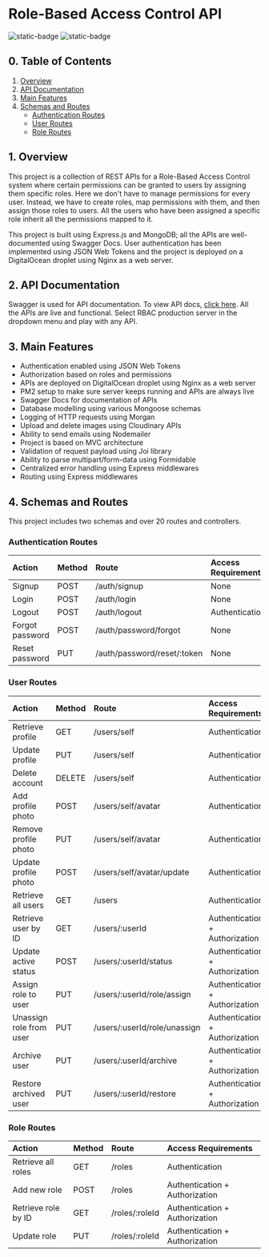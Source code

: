 # Role-Based Access Control API

![static-badge](https://img.shields.io/badge/built_with-love-red?style=for-the-badge)
![static-badge](https://img.shields.io/badge/status-success-limegreen?style=for-the-badge)

## 0. Table of Contents

1. [Overview](#1-overview)
2. [API Documentation](#2-api-documentation)
3. [Main Features](#3-main-features)
4. [Schemas and Routes](#4-schemas-and-routes)
   - [Authentication Routes](#authentication-routes)
   - [User Routes](#user-routes)
   - [Role Routes](#role-routes)

## 1. Overview

This project is a collection of REST APIs for a Role-Based Access Control system where certain permissions can be granted to users by assigning them specific roles. Here we don't have to manage permissions for every user. Instead, we have to create roles, map permissions with them, and then assign those roles to users. All the users who have been assigned a specific role inherit all the permissions mapped to it.

This project is built using Express.js and MongoDB; all the APIs are well-documented using Swagger Docs. User authentication has been implemented using JSON Web Tokens and the project is deployed on a DigitalOcean droplet using Nginx as a web server.

## 2. API Documentation

Swagger is used for API documentation. To view API docs, [click here](http://api.rbac.shubhampurwar.in/docs/swagger). All the APIs are live and functional. Select RBAC production server in the dropdown menu and play with any API.

## 3. Main Features

- Authentication enabled using JSON Web Tokens
- Authorization based on roles and permissions
- APIs are deployed on DigitalOcean droplet using Nginx as a web server
- PM2 setup to make sure server keeps running and APIs are always live
- Swagger Docs for documentation of APIs
- Database modelling using various Mongoose schemas
- Logging of HTTP requests using Morgan
- Upload and delete images using Cloudinary APIs
- Ability to send emails using Nodemailer
- Project is based on MVC architecture
- Validation of request payload using Joi library
- Ability to parse multipart/form-data using Formidable
- Centralized error handling using Express middlewares
- Routing using Express middlewares

## 4. Schemas and Routes

This project includes two schemas and over 20 routes and controllers.

### Authentication Routes

| Action          | Method | Route                       | Access Requirements |
| :-------------- | :----- | :-------------------------- | :------------------ |
| Signup          | POST   | /auth/signup                | None                |
| Login           | POST   | /auth/login                 | None                |
| Logout          | POST   | /auth/logout                | Authentication      |
| Forgot password | POST   | /auth/password/forgot       | None                |
| Reset password  | PUT    | /auth/password/reset/:token | None                |

### User Routes

| Action                  | Method | Route                        | Access Requirements            |
| :---------------------- | :----- | :--------------------------- | :----------------------------- |
| Retrieve profile        | GET    | /users/self                  | Authentication                 |
| Update profile          | PUT    | /users/self                  | Authentication                 |
| Delete account          | DELETE | /users/self                  | Authentication                 |
| Add profile photo       | POST   | /users/self/avatar           | Authentication                 |
| Remove profile photo    | PUT    | /users/self/avatar           | Authentication                 |
| Update profile photo    | POST   | /users/self/avatar/update    | Authentication                 |
| Retrieve all users      | GET    | /users                       | Authentication                 |
| Retrieve user by ID     | GET    | /users/:userId               | Authentication + Authorization |
| Update active status    | POST   | /users/:userId/status        | Authentication + Authorization |
| Assign role to user     | PUT    | /users/:userId/role/assign   | Authentication + Authorization |
| Unassign role from user | PUT    | /users/:userId/role/unassign | Authentication + Authorization |
| Archive user            | PUT    | /users/:userId/archive       | Authentication + Authorization |
| Restore archived user   | PUT    | /users/:userId/restore       | Authentication + Authorization |

### Role Routes

| Action              | Method | Route          | Access Requirements            |
| :------------------ | :----- | :------------- | :----------------------------- |
| Retrieve all roles  | GET    | /roles         | Authentication                 |
| Add new role        | POST   | /roles         | Authentication + Authorization |
| Retrieve role by ID | GET    | /roles/:roleId | Authentication + Authorization |
| Update role         | PUT    | /roles/:roleId | Authentication + Authorization |
